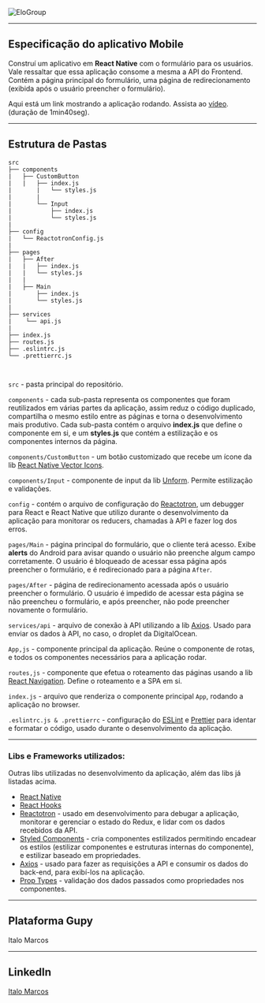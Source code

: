 ![EloGroup](../EloGroup.png)

---
Especificação do aplicativo Mobile
---

Construí um aplicativo em **React Native** com o formulário para os usuários. Vale ressaltar que essa aplicação consome a mesma a API do Frontend. Contém a página principal do formulário, uma página de redirecionamento (exibida após o usuário preencher o formulário).

Aqui está um link mostrando a aplicação rodando. Assista ao [vídeo](https://www.youtube.com/watch?v=isAx11mOVbo). (duração de 1min40seg).

---
Estrutura de Pastas
---
```
src
├── components
|	├── CustomButton
|	|   ├── index.js
|       |   └── styles.js
|       |
|       └── Input
|           ├── index.js
|           └── styles.js
|          
├── config
|   └── ReactotronConfig.js
|
├── pages
|   ├── After
|   |	├── index.js
|   | 	└── styles.js
|   |
|   ├── Main
|   	├── index.js
|   	└── styles.js
|
├── services
|    └── api.js
|    
├── index.js
├── routes.js
├── .eslintrc.js
└── .prettierrc.js

		
```
`src` - pasta principal do repositório.

`components` - cada sub-pasta representa os componentes que foram reutilizados em várias partes da aplicação, assim reduz o código duplicado, compartilha o mesmo estilo entre as páginas e torna o desenvolvimento mais produtivo. Cada sub-pasta contém o arquivo **index.js** que define o componente em si, e um **styles.js** que contém a estilização e os componentes internos da página.

`components/CustomButton` - um botão customizado que recebe um ícone da lib [React Native Vector Icons](https://github.com/oblador/react-native-vector-icons). 

`components/Input` - componente de input da lib [Unform](https://github.com/rocketseat/unform). Permite estilização e validações.

`config` - contém o arquivo de configuração do [Reactotron](https://github.com/infinitered/reactotron), um debugger para React e React Native que utilizo durante o desenvolvimento da aplicação para monitorar os reducers, chamadas à API e fazer log dos erros.

`pages/Main` - página principal do formulário, que o cliente terá acesso. Exibe **alerts** do Android para avisar quando o usuário não preenche algum campo corretamente. O usuário é bloqueado de acessar essa página após preencher o formulário, e é redirecionado para a página `After`.

`pages/After` - página de redirecionamento acessada após o usuário preencher o formulário. O usuário é impedido de acessar esta página se não preencheu o formulário, e após preencher, não pode preencher novamente o formulário.

`services/api` - arquivo de conexão à API utilizando a lib [Axios](https://github.com/axios/axios). Usado para enviar os dados à API, no caso, o droplet da DigitalOcean.

`App,js` - componente principal da aplicação. Reúne o componente de rotas, e todos os componentes necessários para a aplicação rodar.

`routes,js` - componente que efetua o roteamento das páginas usando a lib [React Navigation](https://reactnavigation.org/). Define o roteamento e a SPA em si.

`index.js` - arquivo que renderiza o componente principal `App`, rodando a aplicação no browser.

`.eslintrc.js & .prettierrc` - configuração do [ESLint](https://github.com/eslint/eslint) e [Prettier](https://github.com/prettier/prettier) para identar e formatar o código, usado durante o desenvolvimento da aplicação.


---
### Libs e Frameworks utilizados:

Outras libs utilizadas no desenvolvimento da aplicação, além das libs já listadas acima.

- [React Native](https://github.com/facebook/react-native)
- [React Hooks](https://reactjs.org/docs/hooks-intro.html)
- [Reactotron](https://github.com/infinitered/reactotron) - usado em desenvolvimento para debugar a aplicação, monitorar e gerenciar o estado do Redux, e lidar com os dados recebidos da API.
- [Styled Components](https://github.com/styled-components/styled-components) - cria componentes estilizados permitindo encadear os estilos (estilizar componentes e estruturas internas do componente), e estilizar baseado em propriedades.
- [Axios](https://github.com/axios/axios) - usado para fazer as requisições a API e consumir os dados do back-end, para exibí-los na aplicação.
- [Prop Types](https://github.com/facebook/prop-types) - validação dos dados passados como propriedades nos componentes.

---
Plataforma Gupy
---

Italo Marcos

---
LinkedIn
---

[Italo Marcos](https://www.linkedin.com/in/italomarcos1)
